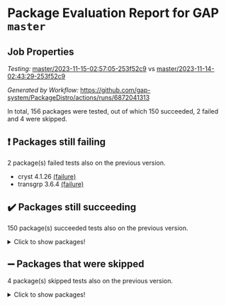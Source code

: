 # Package Evaluation Report for GAP `master`

## Job Properties

*Testing:* [master/2023-11-15-02:57:05-253f52c9](https://github.com/gap-system/PackageDistro/blob/data/reports/master/2023-11-15-02:57:05-253f52c9) vs [master/2023-11-14-02:43:29-253f52c9](https://github.com/gap-system/PackageDistro/blob/data/reports/master/2023-11-14-02:43:29-253f52c9)

*Generated by Workflow:* https://github.com/gap-system/PackageDistro/actions/runs/6872041313

In total, 156 packages were tested, out of which 150 succeeded, 2 failed and 4 were skipped.

## :exclamation: Packages still failing

2 package(s) failed tests also on the previous version.
- cryst 4.1.26 [(failure)](https://github.com/gap-system/PackageDistro/actions/runs/6872041313/job/18690257072)
- transgrp 3.6.4 [(failure)](https://github.com/gap-system/PackageDistro/actions/runs/6872041313/job/18690276675)

## :heavy_check_mark: Packages still succeeding

150 package(s) succeeded tests also on the previous version.
<details><summary>Click to show packages!</summary>

- 4ti2interface 2023.02-04 [(success)](https://github.com/gap-system/PackageDistro/actions/runs/6872041313/job/18690251481)
- ace 5.6.2 [(success)](https://github.com/gap-system/PackageDistro/actions/runs/6872041313/job/18690251625)
- aclib 1.3.2 [(success)](https://github.com/gap-system/PackageDistro/actions/runs/6872041313/job/18690251787)
- agt 0.3.1 [(success)](https://github.com/gap-system/PackageDistro/actions/runs/6872041313/job/18690251967)
- alnuth 3.2.1 [(success)](https://github.com/gap-system/PackageDistro/actions/runs/6872041313/job/18690252142)
- anupq 3.3.0 [(success)](https://github.com/gap-system/PackageDistro/actions/runs/6872041313/job/18690252288)
- atlasrep 2.1.7 [(success)](https://github.com/gap-system/PackageDistro/actions/runs/6872041313/job/18690254472)
- autodoc 2023.06.19 [(success)](https://github.com/gap-system/PackageDistro/actions/runs/6872041313/job/18690254710)
- automata 1.15 [(success)](https://github.com/gap-system/PackageDistro/actions/runs/6872041313/job/18690254861)
- automgrp 1.3.2 [(success)](https://github.com/gap-system/PackageDistro/actions/runs/6872041313/job/18690255013)
- autpgrp 1.11 [(success)](https://github.com/gap-system/PackageDistro/actions/runs/6872041313/job/18690255168)
- cap 2023.10-07 [(success)](https://github.com/gap-system/PackageDistro/actions/runs/6872041313/job/18690255316)
- caratinterface 2.3.5 [(success)](https://github.com/gap-system/PackageDistro/actions/runs/6872041313/job/18690255477)
- cddinterface 2022.11.01 [(success)](https://github.com/gap-system/PackageDistro/actions/runs/6872041313/job/18690255618)
- circle 1.6.6 [(success)](https://github.com/gap-system/PackageDistro/actions/runs/6872041313/job/18690255781)
- classicpres 1.22 [(success)](https://github.com/gap-system/PackageDistro/actions/runs/6872041313/job/18690255939)
- cohomolo 1.6.11 [(success)](https://github.com/gap-system/PackageDistro/actions/runs/6872041313/job/18690256102)
- congruence 1.2.5 [(success)](https://github.com/gap-system/PackageDistro/actions/runs/6872041313/job/18690256254)
- corelg 1.56 [(success)](https://github.com/gap-system/PackageDistro/actions/runs/6872041313/job/18690256403)
- crime 1.6 [(success)](https://github.com/gap-system/PackageDistro/actions/runs/6872041313/job/18690256570)
- crisp 1.4.6 [(success)](https://github.com/gap-system/PackageDistro/actions/runs/6872041313/job/18690256758)
- crypting 0.10.4 [(success)](https://github.com/gap-system/PackageDistro/actions/runs/6872041313/job/18690256915)
- crystcat 1.1.10 [(success)](https://github.com/gap-system/PackageDistro/actions/runs/6872041313/job/18690257245)
- ctbllib 1.3.6 [(success)](https://github.com/gap-system/PackageDistro/actions/runs/6872041313/job/18690257466)
- cubefree 1.19 [(success)](https://github.com/gap-system/PackageDistro/actions/runs/6872041313/job/18690257653)
- curlinterface 2.3.2 [(success)](https://github.com/gap-system/PackageDistro/actions/runs/6872041313/job/18690257803)
- cvec 2.8.1 [(success)](https://github.com/gap-system/PackageDistro/actions/runs/6872041313/job/18690257954)
- datastructures 0.3.0 [(success)](https://github.com/gap-system/PackageDistro/actions/runs/6872041313/job/18690258112)
- deepthought 1.0.6 [(success)](https://github.com/gap-system/PackageDistro/actions/runs/6872041313/job/18690258292)
- design 1.8 [(success)](https://github.com/gap-system/PackageDistro/actions/runs/6872041313/job/18690258476)
- difsets 2.3.1 [(success)](https://github.com/gap-system/PackageDistro/actions/runs/6872041313/job/18690258674)
- digraphs 1.6.3 [(success)](https://github.com/gap-system/PackageDistro/actions/runs/6872041313/job/18690258825)
- edim 1.3.7 [(success)](https://github.com/gap-system/PackageDistro/actions/runs/6872041313/job/18690259019)
- example 4.3.4 [(success)](https://github.com/gap-system/PackageDistro/actions/runs/6872041313/job/18690259207)
- examplesforhomalg 2023.10-01 [(success)](https://github.com/gap-system/PackageDistro/actions/runs/6872041313/job/18690259398)
- factint 1.6.3 [(success)](https://github.com/gap-system/PackageDistro/actions/runs/6872041313/job/18690259585)
- ferret 1.0.9 [(success)](https://github.com/gap-system/PackageDistro/actions/runs/6872041313/job/18690259766)
- fga 1.5.0 [(success)](https://github.com/gap-system/PackageDistro/actions/runs/6872041313/job/18690259943)
- fining 1.5.6 [(success)](https://github.com/gap-system/PackageDistro/actions/runs/6872041313/job/18690260148)
- float 1.0.3 [(success)](https://github.com/gap-system/PackageDistro/actions/runs/6872041313/job/18690260340)
- format 1.4.3 [(success)](https://github.com/gap-system/PackageDistro/actions/runs/6872041313/job/18690260525)
- forms 1.2.9 [(success)](https://github.com/gap-system/PackageDistro/actions/runs/6872041313/job/18690260702)
- fplsa 1.2.6 [(success)](https://github.com/gap-system/PackageDistro/actions/runs/6872041313/job/18690260887)
- fr 2.4.12 [(success)](https://github.com/gap-system/PackageDistro/actions/runs/6872041313/job/18690261122)
- francy 2.0.3 [(success)](https://github.com/gap-system/PackageDistro/actions/runs/6872041313/job/18690261320)
- fwtree 1.3 [(success)](https://github.com/gap-system/PackageDistro/actions/runs/6872041313/job/18690261511)
- gapdoc 1.6.6 [(success)](https://github.com/gap-system/PackageDistro/actions/runs/6872041313/job/18690261688)
- gauss 2023.02-04 [(success)](https://github.com/gap-system/PackageDistro/actions/runs/6872041313/job/18690261902)
- gaussforhomalg 2023.10-01 [(success)](https://github.com/gap-system/PackageDistro/actions/runs/6872041313/job/18690262047)
- gbnp 1.0.5 [(success)](https://github.com/gap-system/PackageDistro/actions/runs/6872041313/job/18690262183)
- generalizedmorphismsforcap 2023.08-02 [(success)](https://github.com/gap-system/PackageDistro/actions/runs/6872041313/job/18690262318)
- genss 1.6.8 [(success)](https://github.com/gap-system/PackageDistro/actions/runs/6872041313/job/18690262516)
- gradedmodules 2023.09-01 [(success)](https://github.com/gap-system/PackageDistro/actions/runs/6872041313/job/18690262684)
- gradedringforhomalg 2023.08-01 [(success)](https://github.com/gap-system/PackageDistro/actions/runs/6872041313/job/18690262841)
- grape 4.9.0 [(success)](https://github.com/gap-system/PackageDistro/actions/runs/6872041313/job/18690262975)
- groupoids 1.73 [(success)](https://github.com/gap-system/PackageDistro/actions/runs/6872041313/job/18690263113)
- grpconst 2.6.4 [(success)](https://github.com/gap-system/PackageDistro/actions/runs/6872041313/job/18690263252)
- guarana 0.96.3 [(success)](https://github.com/gap-system/PackageDistro/actions/runs/6872041313/job/18690263388)
- guava 3.18 [(success)](https://github.com/gap-system/PackageDistro/actions/runs/6872041313/job/18690263553)
- hap 1.60 [(success)](https://github.com/gap-system/PackageDistro/actions/runs/6872041313/job/18690263691)
- hapcryst 0.1.15 [(success)](https://github.com/gap-system/PackageDistro/actions/runs/6872041313/job/18690263843)
- hecke 1.5.3 [(success)](https://github.com/gap-system/PackageDistro/actions/runs/6872041313/job/18690263991)
- help 3.5 [(success)](https://github.com/gap-system/PackageDistro/actions/runs/6872041313/job/18690264145)
- homalg 2023.10-01 [(success)](https://github.com/gap-system/PackageDistro/actions/runs/6872041313/job/18690264257)
- homalgtocas 2023.08-01 [(success)](https://github.com/gap-system/PackageDistro/actions/runs/6872041313/job/18690264391)
- idrel 2.45 [(success)](https://github.com/gap-system/PackageDistro/actions/runs/6872041313/job/18690264570)
- images 1.3.1 [(success)](https://github.com/gap-system/PackageDistro/actions/runs/6872041313/job/18690264689)
- intpic 0.3.0 [(success)](https://github.com/gap-system/PackageDistro/actions/runs/6872041313/job/18690264865)
- io 4.8.2 [(success)](https://github.com/gap-system/PackageDistro/actions/runs/6872041313/job/18690264984)
- io_forhomalg 2023.02-04 [(success)](https://github.com/gap-system/PackageDistro/actions/runs/6872041313/job/18690265115)
- irredsol 1.4.4 [(success)](https://github.com/gap-system/PackageDistro/actions/runs/6872041313/job/18690265220)
- json 2.1.1 [(success)](https://github.com/gap-system/PackageDistro/actions/runs/6872041313/job/18690265340)
- jupyterkernel 1.5.0 [(success)](https://github.com/gap-system/PackageDistro/actions/runs/6872041313/job/18690265474)
- jupyterviz 1.5.6 [(success)](https://github.com/gap-system/PackageDistro/actions/runs/6872041313/job/18690265593)
- kan 1.36 [(success)](https://github.com/gap-system/PackageDistro/actions/runs/6872041313/job/18690265714)
- kbmag 1.5.11 [(success)](https://github.com/gap-system/PackageDistro/actions/runs/6872041313/job/18690265840)
- laguna 3.9.6 [(success)](https://github.com/gap-system/PackageDistro/actions/runs/6872041313/job/18690265948)
- liealgdb 2.2.1 [(success)](https://github.com/gap-system/PackageDistro/actions/runs/6872041313/job/18690266073)
- liepring 2.8 [(success)](https://github.com/gap-system/PackageDistro/actions/runs/6872041313/job/18690266197)
- liering 2.4.2 [(success)](https://github.com/gap-system/PackageDistro/actions/runs/6872041313/job/18690266358)
- linearalgebraforcap 2023.10-04 [(success)](https://github.com/gap-system/PackageDistro/actions/runs/6872041313/job/18690266476)
- localizeringforhomalg 2023.10-01 [(success)](https://github.com/gap-system/PackageDistro/actions/runs/6872041313/job/18690266607)
- loops 3.4.3 [(success)](https://github.com/gap-system/PackageDistro/actions/runs/6872041313/job/18690266757)
- lpres 1.0.3 [(success)](https://github.com/gap-system/PackageDistro/actions/runs/6872041313/job/18690266929)
- majoranaalgebras 1.5.1 [(success)](https://github.com/gap-system/PackageDistro/actions/runs/6872041313/job/18690267127)
- mapclass 1.4.6 [(success)](https://github.com/gap-system/PackageDistro/actions/runs/6872041313/job/18690267271)
- matgrp 0.70 [(success)](https://github.com/gap-system/PackageDistro/actions/runs/6872041313/job/18690267442)
- matricesforhomalg 2023.11-01 [(success)](https://github.com/gap-system/PackageDistro/actions/runs/6872041313/job/18690267562)
- modisom 2.5.4 [(success)](https://github.com/gap-system/PackageDistro/actions/runs/6872041313/job/18690267711)
- modulepresentationsforcap 2023.10-01 [(success)](https://github.com/gap-system/PackageDistro/actions/runs/6872041313/job/18690267830)
- modules 2023.10-01 [(success)](https://github.com/gap-system/PackageDistro/actions/runs/6872041313/job/18690267947)
- monoidalcategories 2023.10-01 [(success)](https://github.com/gap-system/PackageDistro/actions/runs/6872041313/job/18690268079)
- nconvex 2022.09-01 [(success)](https://github.com/gap-system/PackageDistro/actions/runs/6872041313/job/18690268202)
- nilmat 1.4.2 [(success)](https://github.com/gap-system/PackageDistro/actions/runs/6872041313/job/18690268342)
- nock 1.5 [(success)](https://github.com/gap-system/PackageDistro/actions/runs/6872041313/job/18690268481)
- normalizinterface 1.3.6 [(success)](https://github.com/gap-system/PackageDistro/actions/runs/6872041313/job/18690268609)
- nq 2.5.10 [(success)](https://github.com/gap-system/PackageDistro/actions/runs/6872041313/job/18690268757)
- numericalsgps 1.3.1 [(success)](https://github.com/gap-system/PackageDistro/actions/runs/6872041313/job/18690268891)
- openmath 11.5.3 [(success)](https://github.com/gap-system/PackageDistro/actions/runs/6872041313/job/18690269042)
- orb 4.9.0 [(success)](https://github.com/gap-system/PackageDistro/actions/runs/6872041313/job/18690269189)
- packagemanager 1.4.1 [(success)](https://github.com/gap-system/PackageDistro/actions/runs/6872041313/job/18690269359)
- patternclass 2.4.3 [(success)](https://github.com/gap-system/PackageDistro/actions/runs/6872041313/job/18690269541)
- permut 2.0.4 [(success)](https://github.com/gap-system/PackageDistro/actions/runs/6872041313/job/18690269672)
- polenta 1.3.10 [(success)](https://github.com/gap-system/PackageDistro/actions/runs/6872041313/job/18690269815)
- polymaking 0.8.7 [(success)](https://github.com/gap-system/PackageDistro/actions/runs/6872041313/job/18690269958)
- primgrp 3.4.4 [(success)](https://github.com/gap-system/PackageDistro/actions/runs/6872041313/job/18690270115)
- profiling 2.5.4 [(success)](https://github.com/gap-system/PackageDistro/actions/runs/6872041313/job/18690270261)
- qpa 1.34 [(success)](https://github.com/gap-system/PackageDistro/actions/runs/6872041313/job/18690270433)
- quagroup 1.8.3 [(success)](https://github.com/gap-system/PackageDistro/actions/runs/6872041313/job/18690270605)
- radiroot 2.9 [(success)](https://github.com/gap-system/PackageDistro/actions/runs/6872041313/job/18690270756)
- rcwa 4.7.1 [(success)](https://github.com/gap-system/PackageDistro/actions/runs/6872041313/job/18690270916)
- rds 1.8 [(success)](https://github.com/gap-system/PackageDistro/actions/runs/6872041313/job/18690271080)
- recog 1.4.2 [(success)](https://github.com/gap-system/PackageDistro/actions/runs/6872041313/job/18690271240)
- repndecomp 1.3.0 [(success)](https://github.com/gap-system/PackageDistro/actions/runs/6872041313/job/18690271399)
- repsn 3.1.1 [(success)](https://github.com/gap-system/PackageDistro/actions/runs/6872041313/job/18690271573)
- resclasses 4.7.3 [(success)](https://github.com/gap-system/PackageDistro/actions/runs/6872041313/job/18690271733)
- ringsforhomalg 2023.11-02 [(success)](https://github.com/gap-system/PackageDistro/actions/runs/6872041313/job/18690271896)
- sco 2023.08-01 [(success)](https://github.com/gap-system/PackageDistro/actions/runs/6872041313/job/18690272054)
- scscp 2.4.1 [(success)](https://github.com/gap-system/PackageDistro/actions/runs/6872041313/job/18690272225)
- semigroups 5.3.2 [(success)](https://github.com/gap-system/PackageDistro/actions/runs/6872041313/job/18690272432)
- sglppow 2.3 [(success)](https://github.com/gap-system/PackageDistro/actions/runs/6872041313/job/18690272609)
- sgpviz 0.999.5 [(success)](https://github.com/gap-system/PackageDistro/actions/runs/6872041313/job/18690272777)
- simpcomp 2.1.14 [(success)](https://github.com/gap-system/PackageDistro/actions/runs/6872041313/job/18690272970)
- singular 2023.02.09 [(success)](https://github.com/gap-system/PackageDistro/actions/runs/6872041313/job/18690273153)
- sl2reps 1.1 [(success)](https://github.com/gap-system/PackageDistro/actions/runs/6872041313/job/18690273347)
- sla 1.5.3 [(success)](https://github.com/gap-system/PackageDistro/actions/runs/6872041313/job/18690273514)
- smallgrp 1.5.3 [(success)](https://github.com/gap-system/PackageDistro/actions/runs/6872041313/job/18690273677)
- smallsemi 0.6.13 [(success)](https://github.com/gap-system/PackageDistro/actions/runs/6872041313/job/18690274053)
- sonata 2.9.6 [(success)](https://github.com/gap-system/PackageDistro/actions/runs/6872041313/job/18690274544)
- sophus 1.27 [(success)](https://github.com/gap-system/PackageDistro/actions/runs/6872041313/job/18690274831)
- sotgrps 1.2 [(success)](https://github.com/gap-system/PackageDistro/actions/runs/6872041313/job/18690275151)
- spinsym 1.5.2 [(success)](https://github.com/gap-system/PackageDistro/actions/runs/6872041313/job/18690275326)
- standardff 1.0 [(success)](https://github.com/gap-system/PackageDistro/actions/runs/6872041313/job/18690275501)
- symbcompcc 1.3.2 [(success)](https://github.com/gap-system/PackageDistro/actions/runs/6872041313/job/18690275672)
- thelma 1.3 [(success)](https://github.com/gap-system/PackageDistro/actions/runs/6872041313/job/18690275796)
- tomlib 1.2.9 [(success)](https://github.com/gap-system/PackageDistro/actions/runs/6872041313/job/18690275953)
- toolsforhomalg 2023.10-01 [(success)](https://github.com/gap-system/PackageDistro/actions/runs/6872041313/job/18690276146)
- toric 1.9.5 [(success)](https://github.com/gap-system/PackageDistro/actions/runs/6872041313/job/18690276309)
- toricvarieties 2022.07.13 [(success)](https://github.com/gap-system/PackageDistro/actions/runs/6872041313/job/18690276492)
- ugaly 4.1.3 [(success)](https://github.com/gap-system/PackageDistro/actions/runs/6872041313/job/18690276859)
- unipot 1.5 [(success)](https://github.com/gap-system/PackageDistro/actions/runs/6872041313/job/18690277059)
- unitlib 4.2.0 [(success)](https://github.com/gap-system/PackageDistro/actions/runs/6872041313/job/18690277242)
- utils 0.84 [(success)](https://github.com/gap-system/PackageDistro/actions/runs/6872041313/job/18690277366)
- uuid 0.7 [(success)](https://github.com/gap-system/PackageDistro/actions/runs/6872041313/job/18690277521)
- walrus 0.9991 [(success)](https://github.com/gap-system/PackageDistro/actions/runs/6872041313/job/18690277675)
- wedderga 4.10.4 [(success)](https://github.com/gap-system/PackageDistro/actions/runs/6872041313/job/18690277858)
- xmod 2.91 [(success)](https://github.com/gap-system/PackageDistro/actions/runs/6872041313/job/18690278002)
- xmodalg 1.23 [(success)](https://github.com/gap-system/PackageDistro/actions/runs/6872041313/job/18690278160)
- yangbaxter 0.10.3 [(success)](https://github.com/gap-system/PackageDistro/actions/runs/6872041313/job/18690278297)
- zeromqinterface 0.14 [(success)](https://github.com/gap-system/PackageDistro/actions/runs/6872041313/job/18690278438)
</details>

## :heavy_minus_sign: Packages that were skipped

4 package(s) skipped tests also on the previous version.
<details><summary>Click to show packages!</summary>

- browse 1.8.21 [(skipped)](https://github.com/gap-system/PackageDistro/actions/runs/6872041313/job/18689859089)
- itc 1.5.1 [(skipped)](https://github.com/gap-system/PackageDistro/actions/runs/6872041313/job/18689859089)
- polycyclic 2.16 [(skipped)](https://github.com/gap-system/PackageDistro/actions/runs/6872041313/job/18689859089)
- xgap 4.31 [(skipped)](https://github.com/gap-system/PackageDistro/actions/runs/6872041313/job/18689859089)
</details>

